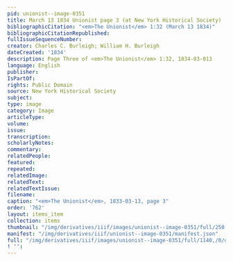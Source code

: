 ```yaml
---
pid: unionist--image-0351
title: March 13 1834 Unionist page 3 (at New York Historical Society)
bibliographicCitation: "<em>The Unionist</em> 1:32 (March 13 1834)"
bibliographicCitationRepublished: 
fullIssueSequenceNumber: 
creator: Charles C. Burleigh; William H. Burleigh
dateCreated: '1834'
description: Page Three of <em>The Unionist</em> 1:32, 1834-03-013
language: English
publisher: 
IsPartOf: 
rights: Public Domain
source: New York Historical Society
subject: 
type: image
category: Image
articleType: 
volume: 
issue: 
transcription: 
scholarlyNotes: 
commentary: 
relatedPeople: 
featured: 
repeated: 
relatedImage: 
relatedText: 
relatedTextIssue: 
filename: 
caption: "<em>The Unionist</em>, 1833-03-13, page 3"
order: '762'
layout: items_item
collection: items
thumbnail: "/img/derivatives/iiif/images/unionist--image-0351/full/250,/0/default.jpg"
manifest: "/img/derivatives/iiif/unionist--image-0351/manifest.json"
full: "/img/derivatives/iiif/images/unionist--image-0351/full/1140,/0/default.jpg"
! '': 
---
```

